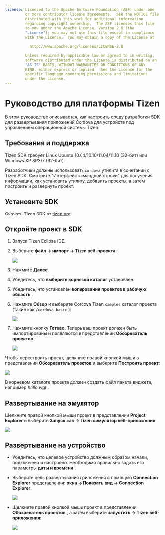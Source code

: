 ```yaml
---
license: Licensed to the Apache Software Foundation (ASF) under one
         or more contributor license agreements.  See the NOTICE file
         distributed with this work for additional information
         regarding copyright ownership.  The ASF licenses this file
         to you under the Apache License, Version 2.0 (the
         "License"); you may not use this file except in compliance
         with the License.  You may obtain a copy of the License at

           http://www.apache.org/licenses/LICENSE-2.0

         Unless required by applicable law or agreed to in writing,
         software distributed under the License is distributed on an
         "AS IS" BASIS, WITHOUT WARRANTIES OR CONDITIONS OF ANY
         KIND, either express or implied.  See the License for the
         specific language governing permissions and limitations
         under the License.
---
```


# Руководство для платформы Tizen

В этом руководстве описывается, как настроить среду разработки SDK для развертывания приложений Cordova для устройств под управлением операционной системы Tizen.

## Требования и поддержка

Tizen SDK требует Linux Ubuntu 10.04/10.10/11.04/11.10 (32-бит) или Windows XP SP3/7 (32-бит).

Разработчики должны использовать `cordova` утилита в сочетании с Tizen SDK. Смотрите "Интерфейс командной строки" для получения информации, как установить утилиту, добавить проекты, а затем построить и развернуть проект.

## Установите SDK

Скачать Tizen SDK от [tizen.org][1].

 [1]: https://developer.tizen.org/sdk

<!--

- (optional) Install Tizen Cordova template projects: copy the
  `/templates` directory content into the Tizen Eclipse IDE web
  templates directory (e.g.:
  `/home/my_username/tizen-sdk/IDE/Templates/web`).

- __Method #2: Use Tizen Eclipse IDE Cordova Tizen project templates__
    - Launch Tizen Eclipse IDE
    - Select  __File &rarr; New &rarr; Tizen Web Project__
    - Select __User Template__ and __User defined__ items
    - Select one of the Tizen Cordova template (e.g.: __CordovaBasicTemplate__)
    - Fill the __Project name__ and its target __Location__

    ![](img/guide/platforms/tizen/project_template.png)

    - Click __Finish__

    ![](img/guide/platforms/tizen/project_explorer.png)

    - Your project should now appear in the __Project Explorer__ view

-->

## Откройте проект в SDK

1.  Запуск Tizen Eclipse IDE.

2.  Выберите **файл → импорт → Tizen веб-проекта**:
    
    ![][2]

3.  Нажмите **Далее**.

4.  Убедитесь, что **выберите корневой каталог** установлен.

5.  Убедитесь, что установлен **копирования проектов в рабочую область** .

6.  Нажмите **Обзор** и выберите Cordova Tizen `samples` каталог проекта (такие как `/cordova-basic` ):
    
    ![][3]

7.  Нажмите кнопку **Готово**. Теперь ваш проект должен быть импортированы и появляются в представлении **Обозреватель проектов** :
    
    ![][4]

 [2]: img/guide/platforms/tizen/import_project.png
 [3]: img/guide/platforms/tizen/import_widget.png
 [4]: img/guide/platforms/tizen/project_explorer.png

Чтобы перестроить проект, щелкните правой кнопкой мыши в представлении **Обозреватель проектов** и выберите **Построить проект**:

![][5]

 [5]: img/guide/platforms/tizen/build_project.png

В корневом каталоге проекта должен создать файл пакета виджета, например *hello.wgt* .

## Развертывание на эмулятор

Щелкните правой кнопкой мыши проект в представлении **Project Explorer** и выберите **Запуск как → Tizen симулятор веб-приложения**:

![][6]

 [6]: img/guide/platforms/tizen/runas_web_sim_app.png

## Развертывание на устройство

*   Убедитесь, что целевое устройство должным образом начали, подключено и настроено. Необходимо правильно задать его параметры **даты и времени** .

*   Выберите цель развертывания приложения с помощью **Connection Explorer** представления: **окна → Показать вид → Connection Explorer**.
    
    ![][7]

*   Щелкните правой кнопкой мыши проект в представлении **Обозреватель проектов** , а затем выберите **запустить → Tizen веб-приложения**:
    
    ![][8]

 [7]: img/guide/platforms/tizen/connection_explorer.png
 [8]: img/guide/platforms/tizen/runas_web_app.png